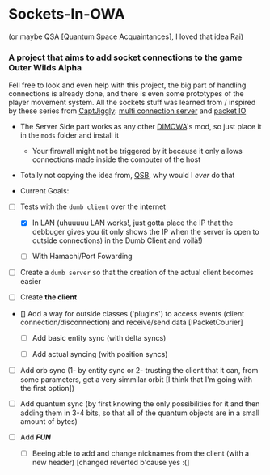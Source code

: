 # Sockets-In-OWA 
(or maybe QSA [Quantum Space Acquaintances], I loved that idea Rai)
### A project that aims to add socket connections to the game Outer Wilds Alpha

Fell free to look and even help with this project, the big part of handling connections is already done, and there is even some prototypes of the player movement system. 
All the sockets stuff was learned from / inspired by these series from [CaptJiggly](https://www.youtube.com/c/CaptJiggly): [multi connection server](https://www.youtube.com/watch?v=cHq2lYLA4XY) and 
[packet IO](https://www.youtube.com/watch?v=WFM0EZLE9MM&list=PLLITw-6k1t1YpH5vPPIYCKfNfLRlY_jme)

* The Server Side part works as any other [DIMOWA](https://github.com/ShoosGun/DIMOWA)'s mod, so just place it in the `mods` folder and install it
  *  Your firewall might not be triggered by it because it only allows connections made inside the computer of the host

* Totally not copying the idea from, [QSB](https://github.com/misternebula/quantum-space-buddies), why would I *ever* do that

* Current Goals:

- [ ] Tests with the `dumb client` over the internet

	- [x] In LAN (uhuuuuu LAN works!, just gotta place the IP that the debbuger gives you (it only shows the IP when the server is open to outside connections) in the Dumb Client and voilà!)
	
	- [ ] With Hamachi/Port Fowarding

- [ ] Create a `dumb server` so that the creation of the actual client becomes easier

- [ ] Create **the client**

- [] Add a way for outside classes ('plugins') to access events (client connection/disconnection) and receive/send data [IPacketCourier]

	- [ ] Add basic entity sync (with delta syncs)

	- [ ] Add actual syncing (with position syncs)

- [ ] Add orb sync (1- by entity sync or 2- trusting the client that it can, from some parameters, get a very simmilar orbit [I think that I'm going with the first option])

- [ ] Add quantum sync (by first knowing the only possibilities for it and then adding them in 3-4 bits, so that all of the quantum objects are in a small amount of bytes)

- [ ] Add ***FUN***

	- [ ] Beeing able to add and change nicknames from the client (with a new header) [changed reverted b'cause yes :(]
